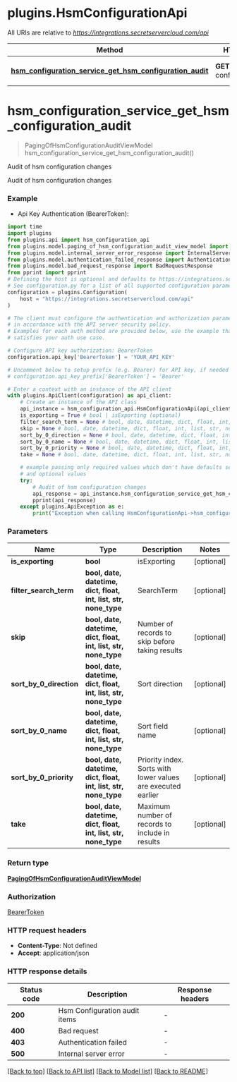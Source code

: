 # plugins.HsmConfigurationApi

All URIs are relative to *https://integrations.secretservercloud.com/api*

Method | HTTP request | Description
------------- | ------------- | -------------
[**hsm_configuration_service_get_hsm_configuration_audit**](HsmConfigurationApi.md#hsm_configuration_service_get_hsm_configuration_audit) | **GET** /v1/hsm-configuration/audit | Audit of hsm configuration changes


# **hsm_configuration_service_get_hsm_configuration_audit**
> PagingOfHsmConfigurationAuditViewModel hsm_configuration_service_get_hsm_configuration_audit()

Audit of hsm configuration changes

Audit of hsm configuration changes

### Example

* Api Key Authentication (BearerToken):

```python
import time
import plugins
from plugins.api import hsm_configuration_api
from plugins.model.paging_of_hsm_configuration_audit_view_model import PagingOfHsmConfigurationAuditViewModel
from plugins.model.internal_server_error_response import InternalServerErrorResponse
from plugins.model.authentication_failed_response import AuthenticationFailedResponse
from plugins.model.bad_request_response import BadRequestResponse
from pprint import pprint
# Defining the host is optional and defaults to https://integrations.secretservercloud.com/api
# See configuration.py for a list of all supported configuration parameters.
configuration = plugins.Configuration(
    host = "https://integrations.secretservercloud.com/api"
)

# The client must configure the authentication and authorization parameters
# in accordance with the API server security policy.
# Examples for each auth method are provided below, use the example that
# satisfies your auth use case.

# Configure API key authorization: BearerToken
configuration.api_key['BearerToken'] = 'YOUR_API_KEY'

# Uncomment below to setup prefix (e.g. Bearer) for API key, if needed
# configuration.api_key_prefix['BearerToken'] = 'Bearer'

# Enter a context with an instance of the API client
with plugins.ApiClient(configuration) as api_client:
    # Create an instance of the API class
    api_instance = hsm_configuration_api.HsmConfigurationApi(api_client)
    is_exporting = True # bool | isExporting (optional)
    filter_search_term = None # bool, date, datetime, dict, float, int, list, str, none_type | SearchTerm (optional)
    skip = None # bool, date, datetime, dict, float, int, list, str, none_type | Number of records to skip before taking results (optional)
    sort_by_0_direction = None # bool, date, datetime, dict, float, int, list, str, none_type | Sort direction (optional)
    sort_by_0_name = None # bool, date, datetime, dict, float, int, list, str, none_type | Sort field name (optional)
    sort_by_0_priority = None # bool, date, datetime, dict, float, int, list, str, none_type | Priority index. Sorts with lower values are executed earlier (optional)
    take = None # bool, date, datetime, dict, float, int, list, str, none_type | Maximum number of records to include in results (optional)

    # example passing only required values which don't have defaults set
    # and optional values
    try:
        # Audit of hsm configuration changes
        api_response = api_instance.hsm_configuration_service_get_hsm_configuration_audit(is_exporting=is_exporting, filter_search_term=filter_search_term, skip=skip, sort_by_0_direction=sort_by_0_direction, sort_by_0_name=sort_by_0_name, sort_by_0_priority=sort_by_0_priority, take=take)
        pprint(api_response)
    except plugins.ApiException as e:
        print("Exception when calling HsmConfigurationApi->hsm_configuration_service_get_hsm_configuration_audit: %s\n" % e)
```


### Parameters

Name | Type | Description  | Notes
------------- | ------------- | ------------- | -------------
 **is_exporting** | **bool**| isExporting | [optional]
 **filter_search_term** | **bool, date, datetime, dict, float, int, list, str, none_type**| SearchTerm | [optional]
 **skip** | **bool, date, datetime, dict, float, int, list, str, none_type**| Number of records to skip before taking results | [optional]
 **sort_by_0_direction** | **bool, date, datetime, dict, float, int, list, str, none_type**| Sort direction | [optional]
 **sort_by_0_name** | **bool, date, datetime, dict, float, int, list, str, none_type**| Sort field name | [optional]
 **sort_by_0_priority** | **bool, date, datetime, dict, float, int, list, str, none_type**| Priority index. Sorts with lower values are executed earlier | [optional]
 **take** | **bool, date, datetime, dict, float, int, list, str, none_type**| Maximum number of records to include in results | [optional]

### Return type

[**PagingOfHsmConfigurationAuditViewModel**](PagingOfHsmConfigurationAuditViewModel.md)

### Authorization

[BearerToken](../README.md#BearerToken)

### HTTP request headers

 - **Content-Type**: Not defined
 - **Accept**: application/json


### HTTP response details

| Status code | Description | Response headers |
|-------------|-------------|------------------|
**200** | Hsm Configuration audit items |  -  |
**400** | Bad request |  -  |
**403** | Authentication failed |  -  |
**500** | Internal server error |  -  |

[[Back to top]](#) [[Back to API list]](../README.md#documentation-for-api-endpoints) [[Back to Model list]](../README.md#documentation-for-models) [[Back to README]](../README.md)

